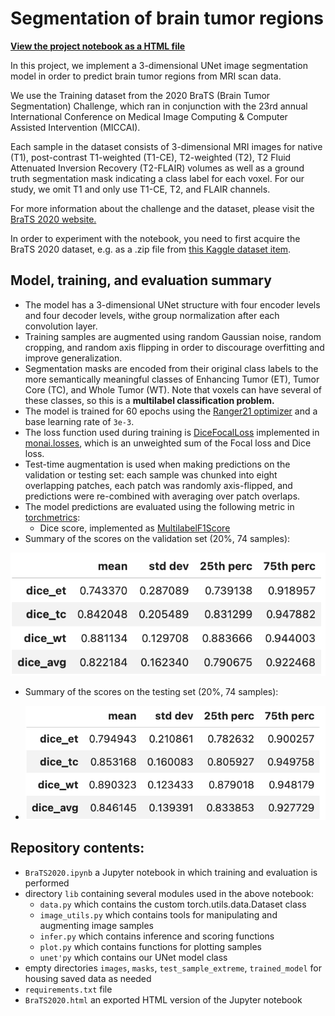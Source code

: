 # Segmentation of brain tumor regions

**[View the project notebook as a HTML file](https://e-tweedy.github.io/BraTS2020.html)**

In this project, we implement a 3-dimensional UNet image segmentation model in order to predict brain tumor regions from MRI scan data.

We use the Training dataset from the 2020 BraTS (Brain Tumor Segmentation) Challenge, which ran in conjunction with the 23rd annual International Conference on Medical Image Computing & Computer Assisted Intervention (MICCAI).

Each sample in the dataset consists of 3-dimensional MRI images for native (T1), post-contrast T1-weighted (T1-CE), T2-weighted (T2), T2 Fluid Attenuated Inversion Recovery (T2-FLAIR) volumes as well as a ground truth segmentation mask indicating a class label for each voxel.  For our study, we omit T1 and only use T1-CE, T2, and FLAIR channels.

For more information about the challenge and the dataset, please visit the [BraTS 2020 website.](https://www.med.upenn.edu/cbica/brats2020/)

In order to experiment with the notebook, you need to first acquire the BraTS 2020 dataset, e.g. as a .zip file from [this Kaggle dataset item](https://www.kaggle.com/datasets/awsaf49/brats20-dataset-training-validation).

## Model, training, and evaluation summary

* The model has a 3-dimensional UNet structure with four encoder levels and four decoder levels, withe group normalization after each convolution layer.
* Training samples are augmented using random Gaussian noise, random cropping, and random axis flipping in order to discourage overfitting and improve generalization.
* Segmentation masks are encoded from their original class labels to the more semantically meaningful classes of Enhancing Tumor (ET), Tumor Core (TC), and Whole Tumor (WT).  Note that voxels can have several of these classes, so this is a **multilabel classification problem.**
* The model is trained for 60 epochs using the [Ranger21 optimizer](https://github.com/lessw2020/Ranger21) and a base learning rate of ``3e-3``.
* The loss function used during training is [DiceFocalLoss](https://docs.monai.io/en/stable/losses.html#dicefocalloss) implemented in [monai.losses](https://docs.monai.io/en/stable/losses.html), which is an unweighted sum of the Focal loss and Dice loss.
* Test-time augmentation is used when making predictions on the validation or testing set: each sample was chunked into eight overlapping patches, each patch was randomly axis-flipped, and predictions were re-combined with averaging over patch overlaps.
* The model predictions are evaluated using the following metric in [torchmetrics](https://torchmetrics.readthedocs.io/en/latest/):
    * Dice score, implemented as [MultilabelF1Score](https://torchmetrics.readthedocs.io/en/stable/classification/f1_score.html)
* Summary of the scores on the validation set (20%, 74 samples):

<img src="epoch60.png" alt="Evaluation results - validation set" width="800"/>

* Summary of the scores on the testing set (20%, 74 samples):

* <img src="epoch60_test.png" alt="Evaluation results - holdout test set" width="800"/>
## Repository contents:

* ``BraTS2020.ipynb`` a Jupyter notebook in which training and evaluation is performed
* directory ``lib`` containing several modules used in the above notebook:
    * ``data.py`` which contains the custom torch.utils.data.Dataset class
    * ``image_utils.py`` which contains tools for manipulating and augmenting image samples
    * ``infer.py`` which contains inference and scoring functions
    * ``plot.py`` which contains functions for plotting samples
    * ``unet'py`` which contains our UNet model class
* empty directories ``images``, ``masks``, ``test_sample_extreme``, ``trained_model`` for housing saved data as needed
* ``requirements.txt`` file
* ``BraTS2020.html`` an exported HTML version of the Jupyter notebook
